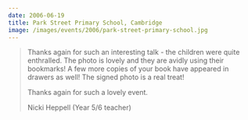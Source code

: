 ```yaml
---
date: 2006-06-19
title: Park Street Primary School, Cambridge
image: /images/events/2006/park-street-primary-school.jpg
---
```


> Thanks again for such an interesting talk - the children were quite enthralled. The photo is lovely and they are avidly using their bookmarks! A few more copies of your book have appeared in drawers as well! The signed photo is a real treat!
> 
> Thanks again for such a lovely event.
> 
> <footer>Nicki Heppell (Year 5/6 teacher)</footer>

